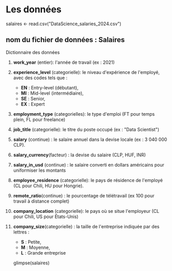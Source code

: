 # Les données
salaires <- read.csv("DataScience_salaries_2024.csv")

## nom du fichier de données : Salaires

Dictionnaire des données

1. **work_year** (entier): l'année de travail (ex : 2021)
2. **experience_level**  (categorielle): le niveau d'expérience de l'employé, avec des codes tels que :
   - **EN** : Entry-level (débutant),
   - **MI** : Mid-level (intermédiaire),
   - **SE** : Senior,
   - **EX** : Expert
3. **employment_type** (categorielles): le type d'emploi (FT pour temps plein, FL pour freelance)
4. **job_title** (categorielle): le titre du poste occupé (ex : "Data Scientist")
5. **salary** (continue) : le salaire annuel dans la devise locale (ex : 3 040 000 CLP).
6. **salary_currency**(facteur) : la devise du salaire (CLP, HUF, INR)
7. **salary_in_usd** (continue) : le salaire converti en dollars américains pour uniformiser les montants
8. **employee_residence** (categorielle): le pays de résidence de l'employé (CL pour Chili, HU pour Hongrie).
9. **remote_ratio**(continue) : le pourcentage de télétravail (ex 100 pour travail à distance complet)
10. **company_location** (categorielle): le pays où se situe l'employeur (CL pour Chili, US pour États-Unis)
11. **company_size**(categorielle) : la taille de l'entreprise indiquée par des lettres :
    - **S** : Petite,
    - **M** : Moyenne,
    - **L** : Grande entreprise
    
    glimpse(salaires)

